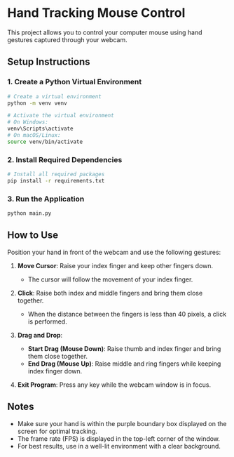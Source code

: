 # Hand Tracking Mouse Control

This project allows you to control your computer mouse using hand gestures captured through your webcam.

## Setup Instructions

### 1. Create a Python Virtual Environment

```bash
# Create a virtual environment
python -m venv venv

# Activate the virtual environment
# On Windows:
venv\Scripts\activate
# On macOS/Linux:
source venv/bin/activate
```

### 2. Install Required Dependencies

```bash
# Install all required packages
pip install -r requirements.txt
```

### 3. Run the Application

```bash
python main.py
```

## How to Use

Position your hand in front of the webcam and use the following gestures:

1. **Move Cursor**: Raise your index finger and keep other fingers down.
   - The cursor will follow the movement of your index finger.

2. **Click**: Raise both index and middle fingers and bring them close together.
   - When the distance between the fingers is less than 40 pixels, a click is performed.

3. **Drag and Drop**:
   - **Start Drag (Mouse Down)**: Raise thumb and index finger and bring them close together.
   - **End Drag (Mouse Up)**: Raise middle and ring fingers while keeping index finger down.

4. **Exit Program**: Press any key while the webcam window is in focus.

## Notes

- Make sure your hand is within the purple boundary box displayed on the screen for optimal tracking.
- The frame rate (FPS) is displayed in the top-left corner of the window.
- For best results, use in a well-lit environment with a clear background.